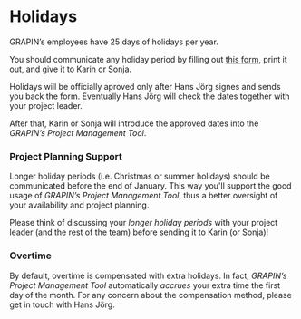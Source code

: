 # Holidays

GRAPIN’s employees have 25 days of holidays per year.

You should communicate any holiday period by filling out [this form](https://testcloud.grapin.ch/index.php/f/205209), print it out, and give it to Karin or Sonja. 

Holidays will be officially aproved only after Hans Jörg signes and sends you back the form. Eventually Hans Jörg will check the dates together with your project leader. 

After that, Karin or Sonja will introduce the approved dates into the *GRAPIN’s Project Management Tool*.

### Project Planning Support
Longer holiday periods (i.e. Christmas or summer holidays) should be communicated before the end of January. This way you'll support the good usage of *GRAPIN’s Project Management Tool*, thus a better oversight of your availability and project planning.

Please think of discussing your *longer holiday periods* with your project leader (and the rest of the team) before sending it to Karin (or Sonja)! 

### Overtime
By default, overtime is compensated with extra holidays. In fact, *GRAPIN’s Project Management Tool* automatically _accrues_ your extra time the first day of the month. For any concern about the compensation method, please get in touch with Hans Jörg.